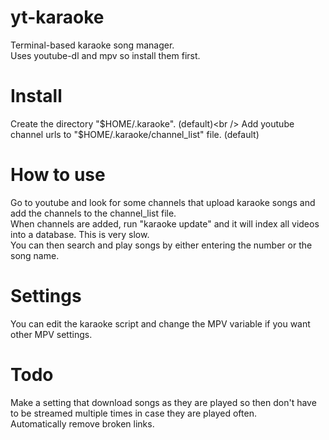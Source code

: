 # yt-karaoke
Terminal-based karaoke song manager.<br />
Uses youtube-dl and mpv so install them first.

# Install
Create the directory "$HOME/.karaoke". (default)<br />
Add youtube channel urls to "$HOME/.karaoke/channel_list" file. (default)

# How to use
Go to youtube and look for some channels that upload karaoke songs and add the channels to the channel_list file.<br />
When channels are added, run "karaoke update" and it will index all videos into a database. This is very slow.<br />
You can then search and play songs by either entering the number or the song name.

# Settings
You can edit the karaoke script and change the MPV variable if you want other MPV settings.<br />

# Todo
Make a setting that download songs as they are played so then don't have to be streamed multiple times in case they are played often.<br />
Automatically remove broken links.
